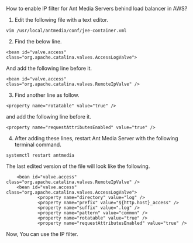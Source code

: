 How to enable IP filter for Ant Media Servers behind load balancer in AWS?

1. Edit the following file with a text editor.

`vim /usr/local/antmedia/conf/jee-container.xml`

2. Find the below line. 

`<bean id="valve.access" class="org.apache.catalina.valves.AccessLogValve">`

And add the following line before it.

`<bean id="valve.access" class="org.apache.catalina.valves.RemoteIpValve" />`

3. Find another line as follow.

`<property name="rotatable" value="true" />`

and add the following line before it.

`<property name="requestAttributesEnabled" value="true" />`

4. After adding these lines, restart Ant Media Server with the following terminal command.

`systemctl restart antmedia`

The last edited version of the file will look like the following.
```
    <bean id="valve.access" class="org.apache.catalina.valves.RemoteIpValve" />
    <bean id="valve.access" class="org.apache.catalina.valves.AccessLogValve">
            <property name="directory" value="log" />
            <property name="prefix" value="${http.host}_access" />
            <property name="suffix" value=".log" />
            <property name="pattern" value="common" />
            <property name="rotatable" value="true" />
            <property name="requestAttributesEnabled" value="true" />
```
Now, You can use the IP filter.